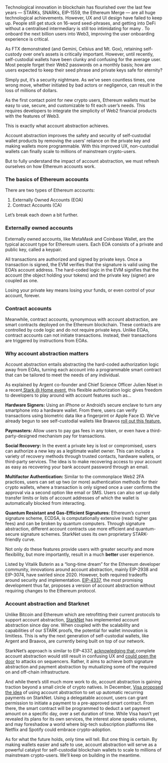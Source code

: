 Technological innovation in blockchain has flourished over the last few years — STARKs, SNARKs, EIP-1559, the Ethereum Merge — are all huge technological achievements. However, UX and UI design have failed to keep up. People still get stuck on 16-word seed-phrases, and getting into DeFi without a centralised intermediary is still too intimidating for many . To onboard the next billion users into Web3, improving the user onboarding experience is critical.

As FTX demonstrated (and Gemini, Celsius and Mt. Gox), retaining self-custody over one’s assets is critically important. However, until recently, self-custodial wallets have been clunky and confusing for the average user. Most people forget their Web2 passwords on a monthly basis; how are users expected to keep their seed phrase and private keys safe for eternity?

Simply put, it’s a security nightmare. As we’ve seen countless times, one wrong move, whether initiated by bad actors or negligence, can result in the loss of millions of dollars.

As the first contact point for new crypto users, Ethereum wallets must be easy to use, secure, and customizable to fit each user’s needs. This requires developers to integrate the simplicity of Web2 financial products with the features of Web3.

This is exactly what account abstraction achieves.

Account abstraction improves the safety and security of self-custodial wallet products by removing the users’ reliance on the private key and making wallets more programmable. With this improved UX, non-custodial wallets can finally scale to millions of mainstream crypto-users.

But to fully understand the impact of account abstraction, we must refresh ourselves on how Ethereum accounts work.

### The basics of Ethereum accounts

There are two types of Ethereum accounts:

1. Externally Owned Accounts (EOA)
2. Contract Accounts (CA)

Let’s break each down a bit further.

### Externally owned accounts

Externally owned accounts, like MetaMask and Coinbase Wallet, are the typical account type for Ethereum users. Each EOA consists of a private and public key, called a keypair.

All transactions are authorized and signed by private keys. Once a transaction is signed, the EVM verifies that the signature is valid using the EOA’s account address. The hard-coded logic in the EVM signifies that the account (the object holding your tokens) and the private key (signer) are coupled as one.

Losing your private key means losing your funds, or even control of your account, forever.

### Contract accounts

Meanwhile, contract accounts, synonymous with account abstraction, are smart contracts deployed on the Ethereum blockchain. These contracts are controlled by code logic and do not require private keys. Unlike EOAs, contract accounts can not initiate transactions. Instead, their transactions are triggered by instructions from EOAs.

### Why account abstraction matters

Account abstraction entails abstracting the hard-coded authorization logic away from EOAs, turning each account into a programmable smart contract that can be tailored to meet the needs of any individual.

As explained by Argent co-founder and Chief Science Officer Julien Niset in a recent[ Stark @ Home event](https://www.crowdcast.io/e/7olimxqv), this flexible authorization logic gives freedom to developers to play around with account features such as…

**Hardware Signers:** Using an iPhone or Android’s secure enclave to turn any smartphone into a hardware wallet. From there, users can verify transactions using biometric data like a fingerprint or Apple Face ID. We’ve already begun to see self-custodial wallets like Braavos [roll out this feature.](https://medium.com/@braavos_starknet_wallet/hardware-signer-the-last-innovation-for-wallet-crypto-everyday-users-7e1974f93944)

**Paymasters:** Allow users to pay gas fees in any token, or even have a third-party-designed mechanism pay for transactions.

**Social Recovery:** In the event a private key is lost or compromised, users can authorize a new key as a legitimate wallet owner. This can include a variety of recovery methods through trusted contacts, hardware wallets, or third-party services. The idea is to make recovering access to your account as easy as recovering your bank account password through an email.

**Multifactor Authentication:** Similar to the commonplace Web2 2FA practices, users can set up two (or more) authentication methods for their crypto wallets, where a transaction is only signed once a user confirms the approval via a second option like email or SMS. Users can also set up daily transfer limits or lists of account addresses of which the wallet is automatically blocked from interacting.

**Quantum Resistant and Gas-Efficient Signatures:** Ethereum’s current signature scheme, ECDSA, is computationally extensive (read: higher gas fees) and can be broken by quantum computers. Through signature abstraction, different account contracts use more efficient and quantum-secure signature schemes. StarkNet uses its own proprietary STARK-friendly curve.

Not only do these features provide users with greater security and more flexibility, but more importantly, result in a much **better** user experience.

Listed by Vitalik Buterin as a “long-time dream” for the Ethereum developer community, innovations around account abstraction, mainly EIP-2938 and EIP-3074, have swirled since 2020. However, both required tradeoffs around security and implementation. [EIP-4337](https://github.com/ethereum/EIPs/blob/3fd65b1a782912bfc18cb975c62c55f733c7c96e/EIPS/eip-4337.md), the most promising development thus far, proposes a version of account abstraction without requiring changes to the Ethereum protocol.

### **Account abstraction and Starknet**

Unlike Bitcoin and Ethereum which are retrofitting their current protocols to support account abstraction, [StarkNet](https://starkware.co/starknet/) has implemented account abstraction since day one. When coupled with the scalability and capabilities of our STARK proofs, the potential for wallet innovation is limitless. This is why the next generation of self-custodial wallets, like Argent and Braavos, are currently being built on top of our network.

StarkNet’s approach is similar to EIP-4337, [acknowledging that ](https://community.starknet.io/t/starknet-account-abstraction-model-part-1/781)complete account abstraction would still result in confusing UX and [could open the door](https://github.com/ethereum/EIPs/blob/master/EIPS/eip-4337.md#rationale) to attacks on sequencers. Rather, it aims to achieve both signature abstraction and payment abstraction by mutualizing some of the required on and off-chain infrastructure.

And while there’s still much more work to do, account abstraction is gaining traction beyond a small circle of crypto natives. In December, [Visa proposed the idea](https://www.coindesk.com/tech/2023/01/11/ethereum-upgrade-could-make-it-harder-to-lose-all-your-crypto/) of using account abstraction to set up automatic recurring payments on StarkNet. Using a delegatable account, users can grant permission to initiate a payment to a pre-approved smart contract. From there, the smart contract will be programmed to deduct a set payment amount on a specific day, over a set duration of time. While Visa hasn’t yet revealed its plans for its own services, the interest alone speaks volumes, and may foreshadow a world where big-tech subscription platforms like Netflix and Spotify could embrace crypto-adoption.

As for what the future holds, only time will tell. But one thing is certain. By making wallets easier and safe to use, account abstraction will serve as a powerful catalyst for self-custodial blockchain wallets to scale to millions of mainstream crypto-users. We’ll keep on building in the meantime.